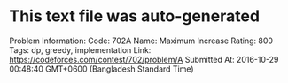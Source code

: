 # This text file was auto-generated

Problem Information:
Code: 702A
Name: Maximum Increase
Rating: 800
Tags: dp, greedy, implementation
Link: https://codeforces.com/contest/702/problem/A
Submitted At: 2016-10-29 00:48:40 GMT+0600 (Bangladesh Standard Time)